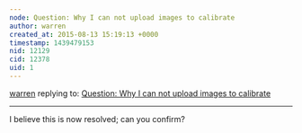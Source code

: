 ```yaml
---
node: Question: Why I can not upload images to calibrate
author: warren
created_at: 2015-08-13 15:19:13 +0000
timestamp: 1439479153
nid: 12129
cid: 12378
uid: 1
---
```




[warren](../profile/warren) replying to: [Question: Why I can not upload images to calibrate](../notes/congminhqt/08-10-2015/question-why-i-can-not-upload-images-to-calibrate)

----
I believe this is now resolved; can you confirm?